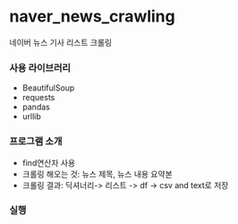 # naver_news_crawling
네이버 뉴스 기사 리스트 크롤링

### 사용 라이브러리
- BeautifulSoup
- requests
- pandas
- urllib

### 프로그램 소개
- find연산자 사용
- 크롤링 해오는 것: 뉴스 제목, 뉴스 내용 요약본
- 크롤링 결과: 딕셔너리-> 리스트 -> df -> csv and text로 저장

### 실행
